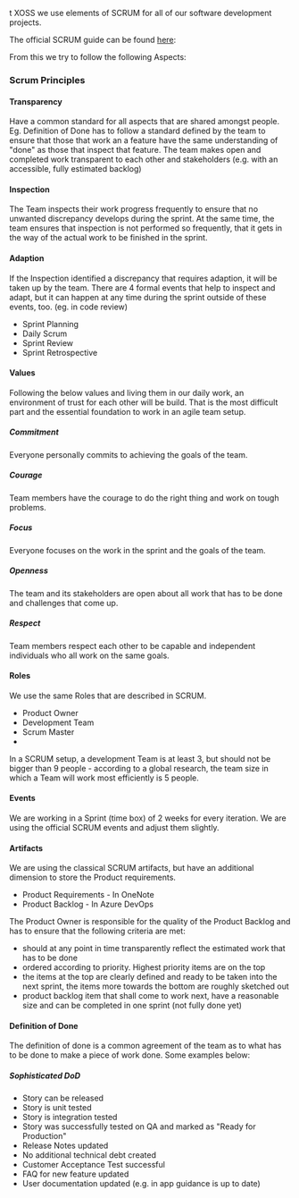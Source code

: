 t XOSS we use elements of SCRUM for all of our software development projects.

The official SCRUM guide can be found [here](https://www.scrumguides.org/):

From this we try to follow the following Aspects:

### Scrum Principles

#### Transparency

Have a common standard for all aspects that are shared amongst people. Eg. Definition of Done has to follow a standard defined by the team to ensure that those that work an a feature have the same understanding of "done" as those that inspect that feature.
The team makes open and completed work transparent to each other and stakeholders (e.g. with an accessible, fully estimated backlog)

#### Inspection

The Team inspects their work progress frequently to ensure that no unwanted discrepancy develops during the sprint. At the same time, the team ensures that inspection is not performed so frequently, that it gets in the way of the actual work to be finished in the sprint.

#### Adaption

If the Inspection identified a discrepancy that requires adaption, it will be taken up by the team.
There are 4 formal events that help to inspect and adapt, but it can happen at any time during the sprint outside of these events, too. (eg. in code review) 

- Sprint Planning
- Daily Scrum
- Sprint Review
- Sprint Retrospective

#### Values

Following the below values and living them in our daily work, an environment of trust for each other will be build. That is the most difficult part and the essential foundation to work in an agile team setup.

##### Commitment

Everyone personally commits to achieving the goals of the team.

##### Courage

Team members have the courage to do the right thing and work on tough problems.

##### Focus

Everyone focuses on the work in the sprint and the goals of the team.

##### Openness

The team and its stakeholders are open about all work that has to be done and challenges that come up.

##### Respect

Team members respect each other to be capable and independent individuals who all work on the same goals.

#### Roles

We use the same Roles that are described in SCRUM.

- Product Owner
- Development Team
- Scrum Master
- 
In a SCRUM setup, a development Team is at least 3, but should not be bigger than 9 people - according to a global research, the team size in which a Team will work most efficiently is 5 people.

#### Events 

We are working in a Sprint (time box) of 2 weeks for every iteration. We are using the official SCRUM events and adjust them slightly.

#### Artifacts

We are using the classical SCRUM artifacts, but have an additional dimension to store the Product requirements.

- Product Requirements - In OneNote
- Product Backlog - In Azure DevOps

The Product Owner is responsible for the quality of the Product Backlog and has to ensure that the following criteria are met:

- should at any point in time transparently reflect the estimated work that has to be done
- ordered according to priority. Highest priority items are on the top
- the items at the top are clearly defined and ready to be taken into the next sprint, the items more towards the bottom are roughly sketched out
- product backlog item that shall come to work next, have a reasonable size and can be completed in one sprint (not fully done yet)

#### Definition of Done

The definition of done is a common agreement of the team as to what has to be done to make a piece of work done. Some examples below: 

##### Sophisticated DoD

- Story can be released
- Story is unit tested
- Story is integration tested
- Story was successfully tested on QA and marked as "Ready for Production"
- Release Notes updated
- No additional technical debt created
- Customer Acceptance Test successful
- FAQ for new feature updated
- User documentation updated (e.g. in app guidance is up to date)
  